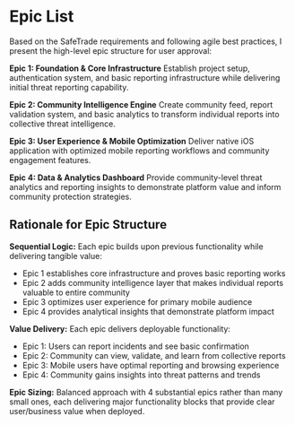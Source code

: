 # Epic List

Based on the SafeTrade requirements and following agile best practices, I present the high-level epic structure for user approval:

**Epic 1: Foundation & Core Infrastructure**
Establish project setup, authentication system, and basic reporting infrastructure while delivering initial threat reporting capability.

**Epic 2: Community Intelligence Engine** 
Create community feed, report validation system, and basic analytics to transform individual reports into collective threat intelligence.

**Epic 3: User Experience & Mobile Optimization**
Deliver native iOS application with optimized mobile reporting workflows and community engagement features.

**Epic 4: Data & Analytics Dashboard**
Provide community-level threat analytics and reporting insights to demonstrate platform value and inform community protection strategies.

## Rationale for Epic Structure

**Sequential Logic:** Each epic builds upon previous functionality while delivering tangible value:
- Epic 1 establishes core infrastructure and proves basic reporting works
- Epic 2 adds community intelligence layer that makes individual reports valuable to entire community  
- Epic 3 optimizes user experience for primary mobile audience
- Epic 4 provides analytical insights that demonstrate platform impact

**Value Delivery:** Each epic delivers deployable functionality:
- Epic 1: Users can report incidents and see basic confirmation
- Epic 2: Community can view, validate, and learn from collective reports
- Epic 3: Mobile users have optimal reporting and browsing experience
- Epic 4: Community gains insights into threat patterns and trends

**Epic Sizing:** Balanced approach with 4 substantial epics rather than many small ones, each delivering major functionality blocks that provide clear user/business value when deployed.
